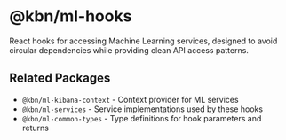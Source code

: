 # @kbn/ml-hooks

React hooks for accessing Machine Learning services, designed to avoid circular dependencies while providing clean API access patterns.

## Related Packages

- `@kbn/ml-kibana-context` - Context provider for ML services
- `@kbn/ml-services` - Service implementations used by these hooks
- `@kbn/ml-common-types` - Type definitions for hook parameters and returns

